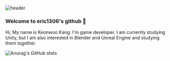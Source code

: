 ![header](https://capsule-render.vercel.app/api?type=Cylinder&color=timeGradient&height=130&section=header&text=eric1306's%20Github&fontSize=48)

### Welcome to eric1306's github 👋

Hi, My name is Keonwoo Kang. I'm game developer.
I am currently studying Unity, but I am also interested in Blender and Unreal Engine and studying them together.

![Anurag's GitHub stats](https://github-readme-stats.vercel.app/api?username=eric1306&show_icons=true&theme=radical)
